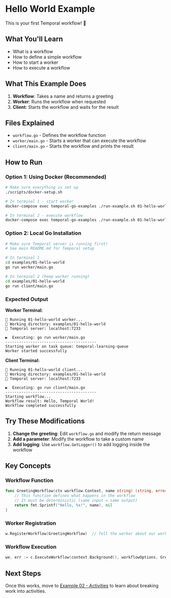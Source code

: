 # Hello World Example

This is your first Temporal workflow! 🎉

## What You'll Learn

- What is a workflow
- How to define a simple workflow
- How to start a worker
- How to execute a workflow

## What This Example Does

1. **Workflow**: Takes a name and returns a greeting
2. **Worker**: Runs the workflow when requested
3. **Client**: Starts the workflow and waits for the result

## Files Explained

- `workflow.go` - Defines the workflow function
- `worker/main.go` - Starts a worker that can execute the workflow
- `client/main.go` - Starts the workflow and prints the result

## How to Run

### Option 1: Using Docker (Recommended)
```bash
# Make sure everything is set up
./scripts/docker-setup.sh

# In terminal 1 - start worker
docker-compose exec temporal-go-examples ./run-example.sh 01-hello-world worker

# In terminal 2 - execute workflow
docker-compose exec temporal-go-examples ./run-example.sh 01-hello-world client
```

### Option 2: Local Go Installation
```bash
# Make sure Temporal server is running first!
# See main README.md for Temporal setup

# In terminal 1
cd examples/01-hello-world
go run worker/main.go

# In terminal 2 (keep worker running)
cd examples/01-hello-world
go run client/main.go
```

### Expected Output

**Worker Terminal:**
```
🚀 Running 01-hello-world worker...
📂 Working directory: examples/01-hello-world
🔗 Temporal server: localhost:7233

▶️  Executing: go run worker/main.go
----------------------------------------
Starting worker on task queue: temporal-learning-queue
Worker started successfully
```

**Client Terminal:**
```
🚀 Running 01-hello-world client...
📂 Working directory: examples/01-hello-world
🔗 Temporal server: localhost:7233

▶️  Executing: go run client/main.go
----------------------------------------
Starting workflow...
Workflow result: Hello, Temporal World!
Workflow completed successfully
```

## Try These Modifications

1. **Change the greeting**: Edit `workflow.go` and modify the return message
2. **Add a parameter**: Modify the workflow to take a custom name
3. **Add logging**: Use `workflow.GetLogger()` to add logging inside the workflow

## Key Concepts

### Workflow Function
```go
func GreetingWorkflow(ctx workflow.Context, name string) (string, error) {
    // This function defines what happens in the workflow
    // It must be deterministic (same input = same output)
    return fmt.Sprintf("Hello, %s!", name), nil
}
```

### Worker Registration
```go
w.RegisterWorkflow(GreetingWorkflow)  // Tell the worker about our workflow
```

### Workflow Execution
```go
we, err := c.ExecuteWorkflow(context.Background(), workflowOptions, GreetingWorkflow, "Temporal World")
```

## Next Steps

Once this works, move to [Example 02 - Activities](../02-activities/) to learn about breaking work into activities.
